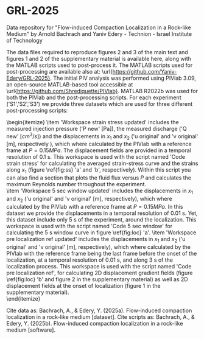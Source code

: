 # GRL-2025
Data repository for "Flow-induced Compaction Localization in a Rock-like Medium" by Arnold Bachrach and Yaniv Edery - Technion - Israel Institute of Technology

The data files required to reproduce figures 2 and 3 of the main text and figures 1 and 2 of the supplementary material is available here, along with the MATLAB scripts used to post-process it. The MATLAB scripts used for post-processing are available also at: \url{https://github.com/Yaniv-Edery/GRL-2025}. The initial PIV analysis was performed using PIVlab 3.09, an open-source MATLAB-based tool accessible at \url{https://github.com/Shrediquette/PIVlab}. MATLAB R2022b was used for both the PIVlab and the post-processing scripts. For each experiment ('S1','S2','S3') we provide three datasets which are used for three different post-processing scripts:

\begin{itemize}
    \item 'Workspace strain stress updated' includes the measured injection pressure ('P new' [Pa]), the measured discharge ('Q new' [$cm^3/s$]) and the displacements in $x_1$ and $x_2$ ('u original' and 'v original' [m], respectively ), which where calculated by the PIVlab with a reference frame at $P=0.15 MPa$. The displacement fields are provided in a temporal resolution of 0.1 s. This workspace is used with the script named 'Code strain stress' for calculating the averaged strain-stress curve and the strains along $x_1$ (figure \ref{fig:ss} 'a' and 'b', respectively). Within this script you can also find a section that plots the fluid flux versus $P$ and calculates the maximum Reynolds number throughout the experiment.  
    \item 'Workspace 5 sec window updated' includes the displacements in $x_1$ and $x_2$ ('u original' and 'v original' [m], respectively), which where calculated by the PIVlab with a reference frame at $P=0.15 MPa$. In this dataset we provide the displacements in a temporal resolution of 0.01 s. Yet, this dataset include only 5 s of the experiment, around the localization. This workspace is used with the script named 'Code 5 sec window'  for calculating the 5 s window curve in figure \ref{fig:loc} 'a'.
    \item 'Workspace pre localization ref updated' includes the displacements in $x_1$ and $x_2$ ('u original' and 'v original' [m], respectively), which where calculated by the PIVlab with the reference frame being the last frame before the onset of the localization, at a temporal resolution of 0.01 s, and along 3 s of the localization process. This workspace is used with the script named 'Code pre localization ref', for calculating 2D displacement gradient fields (figure \ref{fig:loc} 'b' and figure 2 in the supplementary material) as well as 2D displacement fields at the onset of localization (figure 1 in the supplementary material).    
\end{itemize}

Cite data as: Bachrach, A., & Edery, Y. (2025a). Flow-induced compaction localization in a rock-like medium [dataset].
Cite scripts as: Bachrach, A., & Edery, Y. (2025b). Flow-induced compaction localization in a rock-like medium [software].
